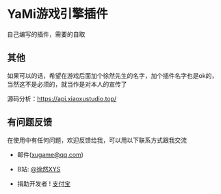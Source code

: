 <!--
 * @Author: xuranXYS
 * @LastEditTime: 2024-01-20 22:44:18
 * @GitHub: www.github.com/xiaoxustudio
 * @WebSite: www.xiaoxustudio.top
 * @Description: By xuranXYS
-->
# YaMi游戏引擎插件
自己编写的插件，需要的自取

## 其他
如果可以的话，希望在游戏后面加个徐然先生的名字，加个插件名字也是ok的，当然这不是必须的，就当作是对本人的宣传了  

源码分析：https://api.xiaoxustudio.top/

## 有问题反馈
在使用中有任何问题，欢迎反馈给我，可以用以下联系方式跟我交流

* 邮件(xugame@qq.com)
* B站: [@徐然XYS](https://space.bilibili.com/291565199)

* 捐助开发者
! [支付宝](https://github.com/xiaoxu1111/xuranxys_Game/blob/main/zfb.jpg)
